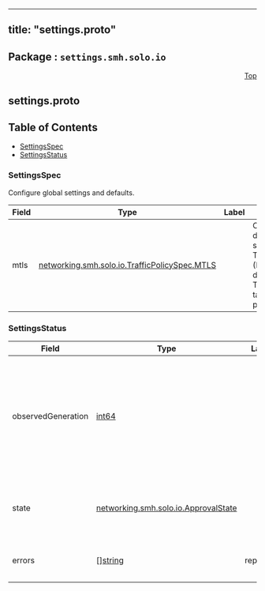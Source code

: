 
---
title: "settings.proto"
---

## Package : `settings.smh.solo.io`



<a name="top"></a>

<a name="API Reference for settings.proto"></a>
<p align="right"><a href="#top">Top</a></p>

## settings.proto


## Table of Contents
  - [SettingsSpec](#settings.smh.solo.io.SettingsSpec)
  - [SettingsStatus](#settings.smh.solo.io.SettingsStatus)







<a name="settings.smh.solo.io.SettingsSpec"></a>

### SettingsSpec
Configure global settings and defaults.


| Field | Type | Label | Description |
| ----- | ---- | ----- | ----------- |
| mtls | [networking.smh.solo.io.TrafficPolicySpec.MTLS](#networking.smh.solo.io.TrafficPolicySpec.MTLS) |  | Configure default mTLS settings for TrafficTargets (MTLS declared in TrafficPolicies take precedence) |






<a name="settings.smh.solo.io.SettingsStatus"></a>

### SettingsStatus



| Field | Type | Label | Description |
| ----- | ---- | ----- | ----------- |
| observedGeneration | [int64](#int64) |  | The most recent generation observed in the the Settings metadata. If the observedGeneration does not match generation, the controller has not processed the most recent version of this resource. |
| state | [networking.smh.solo.io.ApprovalState](#networking.smh.solo.io.ApprovalState) |  | The state of the overall resource. It will only show accepted if no processing errors encountered. |
| errors | [][string](#string) | repeated | Any errors encountered while processing Settings object. |





 <!-- end messages -->

 <!-- end enums -->

 <!-- end HasExtensions -->

 <!-- end services -->

